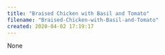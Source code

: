 ```yaml
---
title: "Braised Chicken with Basil and Tomato"
filename: "Braised-Chicken-with-Basil-and-Tomato"
created: 2020-04-02 17:19:17
---
```

None
